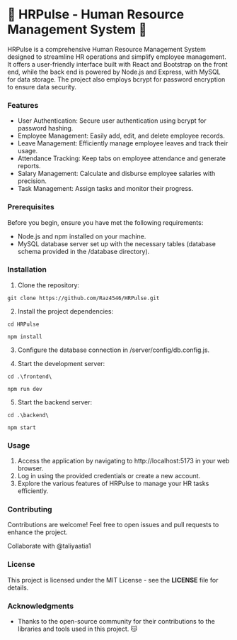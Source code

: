 # 💯 HRPulse - Human Resource Management System 💯

HRPulse is a comprehensive Human Resource Management System designed to streamline HR operations and simplify employee management. It offers a user-friendly interface built with React and Bootstrap on the front end, while the back end is powered by Node.js and Express, with MySQL for data storage. The project also employs bcrypt for password encryption to ensure data security.

### Features

* User Authentication: Secure user authentication using bcrypt for password hashing.
* Employee Management: Easily add, edit, and delete employee records.
* Leave Management: Efficiently manage employee leaves and track their usage.
* Attendance Tracking: Keep tabs on employee attendance and generate reports.
* Salary Management: Calculate and disburse employee salaries with precision.
* Task Management: Assign tasks and monitor their progress.

### Prerequisites

Before you begin, ensure you have met the following requirements:

* Node.js and npm installed on your machine.
* MySQL database server set up with the necessary tables (database schema provided in the /database directory).

### Installation

1. Clone the repository:

`git clone https://github.com/Raz4546/HRPulse.git`

2. Install the project dependencies:

`cd HRPulse`

`npm install`

3. Configure the database connection in /server/config/db.config.js.

4. Start the development server:

`cd .\frontend\`

`npm run dev`

5. Start the backend server:

`cd .\backend\`

`npm start`


### Usage

1. Access the application by navigating to http://localhost:5173 in your web browser.
2. Log in using the provided credentials or create a new account.
3. Explore the various features of HRPulse to manage your HR tasks efficiently.

### Contributing

Contributions are welcome! Feel free to open issues and pull requests to enhance the project. 

Collaborate with @taliyaatia1

### License
This project is licensed under the MIT License - see the __**LICENSE**__ file for details.

### Acknowledgments
* Thanks to the open-source community for their contributions to the libraries and tools used in this project. 😽
